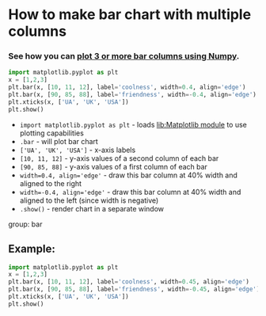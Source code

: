 # How to make bar chart with multiple columns

### See how you can [plot 3 or more bar columns using Numpy](/python-matplotlib/how-to-make-bar-chart-with-multiple-columns-using-numpy).

```python
import matplotlib.pyplot as plt
x = [1,2,3]
plt.bar(x, [10, 11, 12], label='coolness', width=0.4, align='edge')
plt.bar(x, [90, 85, 88], label='friendness', width=-0.4, align='edge')
plt.xticks(x, ['UA', 'UK', 'USA'])
plt.show()
```

- `import matplotlib.pyplot as plt` - loads [lib:Matplotlib module](python-matplotlib/how-to-install-matplotlib-python-lib-in-ubuntu-ubuntuversion) to use plotting capabilities
- `.bar` - will plot bar chart
- `['UA', 'UK', 'USA']` - x-axis labels
- `[10, 11, 12]` - y-axis values of a second column of each bar
- `[90, 85, 88]` - y-axis values of a first column of each bar
- `width=0.4, align='edge'` - draw this bar column at 40% width and aligned to the right
- `width=-0.4, align='edge'` - draw this bar column at 40% width and aligned to the left (since width is negative)
- `.show()` - render chart in a separate window

group: bar

## Example: 
```python
import matplotlib.pyplot as plt
x = [1,2,3]
plt.bar(x, [10, 11, 12], label='coolness', width=0.45, align='edge')
plt.bar(x, [90, 85, 88], label='friendness', width=-0.45, align='edge')
plt.xticks(x, ['UA', 'UK', 'USA'])
plt.show()
```

